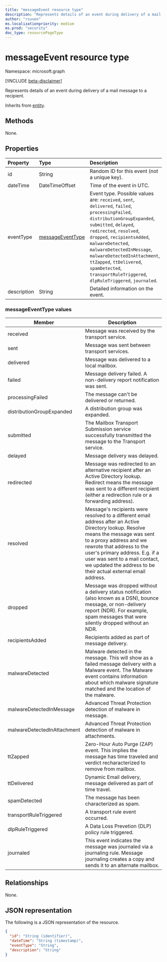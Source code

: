 ```yaml
---
title: "messageEvent resource type"
description: "Represents details of an event during delivery of a mail message to a recipient."
author: "rsuven"
ms.localizationpriority: medium
ms.prod: "security"
doc_type: resourcePageType
---
```


# messageEvent resource type

Namespace: microsoft.graph

[!INCLUDE [beta-disclaimer](../../includes/beta-disclaimer.md)]

Represents details of an event during delivery of a mail message to a recipient.

Inherits from [entity](../resources/entity.md).

## Methods
None.

## Properties
|Property|Type|Description|
|:---|:---|:---|
|id|String|Random ID for this event (not a unique key).|
|dateTime|DateTimeOffset|Time of the event in UTC.|
|eventType|[messageEventType](enums.md#messageeventtype-values)|Event type. Possible values are: `received`, `sent`, `delivered`, `failed`, `processingFailed`, `distributionGroupExpanded`, `submitted`, `delayed`, `redirected`, `resolved`, `dropped`, `recipientsAdded`, `malwareDetected`, `malwareDetectedInMessage`, `malwareDetectedInAttachment`, `ttZapped`, `ttDelivered`, `spamDetected`, `transportRuleTriggered`, `dlpRuleTriggered`, `journaled`.|
|description|String|Detailed information on the event.|

### messageEventType values

| Member | Description |
|------------|-------------|
| received | Message was received by the transport service. |
| sent | Message was sent between transport services. |
| delivered | Message was delivered to a local mailbox. |
| failed | Message delivery failed. A non-delivery report notification was sent. |
| processingFailed | The message can't be delivered or returned. |
| distributionGroupExpanded | A distribution group was expanded. |
| submitted | The Mailbox Transport Submission service successfully transmitted the message to the Transport service. |
| delayed | Message delivery was delayed. |
| redirected | Message was redirected to an alternative recipient after an Active Directory lookup. Redirect means the message was sent to a different recipient (either a redirection rule or a forwarding address). |
| resolved | Message's recipients were resolved to a different email address after an Active Directory lookup. Resolve means the message was sent to a proxy address and we rewrote that address to the user's primary address. E.g. if a user was sent to a mail contact, we updated the address to be their actual external email address. |
| dropped | Message was dropped without a delivery status notification (also known as a DSN), bounce message, or non-delivery report (NDR). For example, spam messages that were silently dropped without an NDR. |
| recipientsAdded | Recipients added as part of message delivery. |
| malwareDetected | Malware detected in the message. This will show as a failed message delivery with a Malware event. The Malware event contains information about which malware signature matched and the location of the malware. |
| malwareDetectedInMessage | Advanced Threat Protection detection of malware in message. |
| malwareDetectedInAttachment | Advanced Threat Protection detection of malware in attachments.  |
| ttZapped | Zero-Hour Auto Purge (ZAP) event. This implies the message has time traveled and verdict recharacterized to remove from mailbox. |
| ttDelivered | Dynamic Email delivery, message delivered as part of time travel. |
| spamDetected | The message has been characterized as spam. |
| transportRuleTriggered | A transport rule event occurred. |
| dlpRuleTriggered | A Data Loss Prevetion (DLP) policy rule triggered. |
| journaled | This event indicates the message was journaled via a journaling rule. Message journaling creates a copy and sends it to an alternate mailbox. |

## Relationships
None.

## JSON representation
The following is a JSON representation of the resource.
<!-- {
  "blockType": "resource",
  "keyProperty": "id",
  "@odata.type": "microsoft.graph.messageEvent",
  "baseType": "microsoft.graph.entity",
  "openType": false
}
-->
``` json
{
  "id": "String (identifier)",
  "dateTime": "String (timestamp)",
  "eventType": "String",
  "description": "String"
}
```
